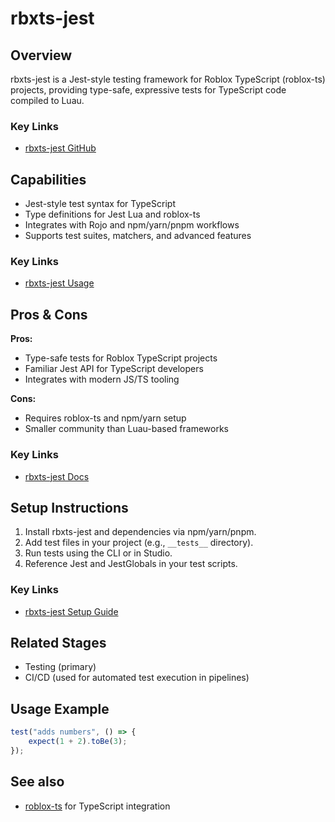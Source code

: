 # rbxts-jest

## Overview
rbxts-jest is a Jest-style testing framework for Roblox TypeScript (roblox-ts) projects, providing type-safe, expressive tests for TypeScript code compiled to Luau.

### Key Links
- [rbxts-jest GitHub](https://github.com/littensy/rbxts-jest)

## Capabilities
- Jest-style test syntax for TypeScript
- Type definitions for Jest Lua and roblox-ts
- Integrates with Rojo and npm/yarn/pnpm workflows
- Supports test suites, matchers, and advanced features

### Key Links
- [rbxts-jest Usage](https://github.com/littensy/rbxts-jest)

## Pros & Cons
**Pros:**
- Type-safe tests for Roblox TypeScript projects
- Familiar Jest API for TypeScript developers
- Integrates with modern JS/TS tooling

**Cons:**
- Requires roblox-ts and npm/yarn setup
- Smaller community than Luau-based frameworks

### Key Links
- [rbxts-jest Docs](https://github.com/littensy/rbxts-jest)

## Setup Instructions
1. Install rbxts-jest and dependencies via npm/yarn/pnpm.
2. Add test files in your project (e.g., `__tests__` directory).
3. Run tests using the CLI or in Studio.
4. Reference Jest and JestGlobals in your test scripts.

### Key Links
- [rbxts-jest Setup Guide](https://github.com/littensy/rbxts-jest)

## Related Stages
- Testing (primary)
- CI/CD (used for automated test execution in pipelines) 

## Usage Example
```ts
test("adds numbers", () => {
    expect(1 + 2).toBe(3);
});
```

## See also
- [roblox-ts](../../game_logic/roblox-ts.md) for TypeScript integration 